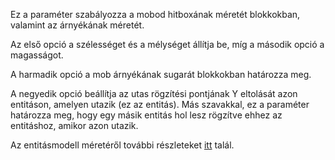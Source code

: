 Ez a paraméter szabályozza a mobod hitboxának méretét blokkokban, valamint az árnyékának méretét.

Az első opció a szélességet és a mélységet állítja be, míg a második opció a magasságot.

A harmadik opció a mob árnyékának sugarát blokkokban határozza meg.

A negyedik opció beállítja az utas rögzítési pontjának Y eltolását azon entitáson, amelyen utazik (ez az entitás). Más szavakkal, ez a paraméter határozza meg, hogy egy másik entitás hol lesz rögzítve ehhez az entitáshoz, amikor azon utazik.

Az entitásmodell méretéről további részleteket [itt](https://mcreator.net/wiki/entity-model-sizes) talál.
